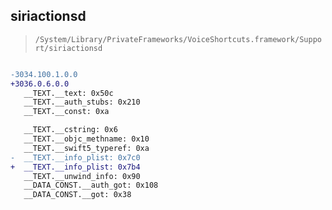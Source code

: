 ## siriactionsd

> `/System/Library/PrivateFrameworks/VoiceShortcuts.framework/Support/siriactionsd`

```diff

-3034.100.1.0.0
+3036.0.6.0.0
   __TEXT.__text: 0x50c
   __TEXT.__auth_stubs: 0x210
   __TEXT.__const: 0xa

   __TEXT.__cstring: 0x6
   __TEXT.__objc_methname: 0x10
   __TEXT.__swift5_typeref: 0xa
-  __TEXT.__info_plist: 0x7c0
+  __TEXT.__info_plist: 0x7b4
   __TEXT.__unwind_info: 0x90
   __DATA_CONST.__auth_got: 0x108
   __DATA_CONST.__got: 0x38

```
